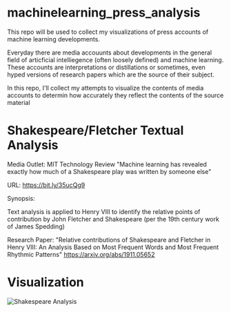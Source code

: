# machinelearning_press_analysis
This repo will be used to collect my visualizations of press accounts of machine learning developments.

Everyday there are media accouunts about developments in the general field of articficial intelliegence (often loosely defined) and machine learning. These accounts are interpretations or distillations or sometimes, even hyped versions of research papers which are the source of their subject.

In this repo, I'll collect my attempts to visualize the contents of media accounts to determin how accurately they reflect the contents of the source material


# Shakespeare/Fletcher Textual Analysis
Media Outlet: MIT Technology Review 
"Machine learning has revealed exactly how much of a Shakespeare play was written by someone else"

URL: https://bit.ly/35ucQg9

Synopsis:

Text analysis is applied to Henry VIII to identify the relative points of contribution by John Fletcher and Shakespeare (per the 19th century work of James Spedding)

Research Paper: "Relative contributions of Shakespeare and Fletcher in Henry VIII: An Analysis Based on Most Frequent Words and Most Frequent Rhythmic Patterns"
https://arxiv.org/abs/1911.05652

# Visualization

![Shakespeare Analysis](https://mlabshare.blob.core.windows.net/malbshare/Shakespeare-Neural-Network-Story-Flow.png)
